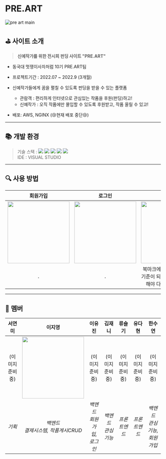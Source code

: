 # PRE.ART
![pre art main](https://user-images.githubusercontent.com/79441145/215336022-a2db2021-98c8-4645-9ec6-2ae5842f05c4.png)

## ⛳ 사이트 소개
> **신예작가를 위한 전시회 펀딩 사이트 "PRE.ART"**
- 동국대 멋쟁이사자처럼 10기 PRE.ART팀
- 프로젝트기간 : 2022.07 ~ 2022.9 (3개월)

- 신예작가들에게 꿈을 펼칠 수 있도록 펀딩을 받을 수 있는 플랫폼
  - 관람객 : 편리하게 인터넷으로 관심있는 작품을 후원(펀딩)하고!
  - 신예작가 : 오직 작품에만 몰입할 수 있도록 후원받고, 작품 올릴 수 있고!

- 배포: AWS, NGINX (😢현재 배포 중단😢)

---
## 📚 개발 환경

> 기술 스택 :  <img src="https://img.shields.io/badge/python-3776AB?style=for-the-badge&logo=python&logoColor=white">
> <img src="https://img.shields.io/badge/javascript-F7DF1E?style=for-the-badge&logo=javascript&logoColor=black"> 
> <img src="https://img.shields.io/badge/django-092E20?style=for-the-badge&logo=django&logoColor=white">
> <img src="https://img.shields.io/badge/amazonaws-232F3E?style=for-the-badge&logo=amazonaws&logoColor=white">
> <img src="https://img.shields.io/badge/nginx-009639?style=for-the-badge&logo=nginx&logoColor=white"><br>
> IDE : VISUAL STUDIO

---
## 🔍 사용 방법

| 회원가입 | 로그인 | 관심 기능| 관람객 : 후원(펀딩)| 작가 : 작품게시 |
|:---:|:---:|:---:|:---:|:---:|
|<img src="https://user-images.githubusercontent.com/65756225/208087539-f3530b10-fe68-4b51-b20c-a818ae7f84e8.gif" width=200px>|<img src="https://user-images.githubusercontent.com/65756225/208087524-413588e1-68e7-4615-925a-cfb3dbdb8870.gif" width=200px>|<img src="https://user-images.githubusercontent.com/65756225/208087535-edca0d61-5d22-4a81-9ac3-14d719001ddd.gif" width=200px>|<img src="https://user-images.githubusercontent.com/65756225/208087537-3d93c0c0-9fd4-443a-bced-4cbd15e843a3.gif" width=200px>|<img src="https://user-images.githubusercontent.com/65756225/208087531-6e559c8e-ff99-4e70-b68e-186d6911c5f9.gif" width=200px>|
|.|.|북마크에 마트를 추가한 뒤에 기준이 되는 시장 or 마트 설정해야 다른 기능 사용 가능!| 상품을 촬영한 뒤에 설정했던 시장 or 마트의 물가 동향을 그래프 제공!| 설정한 마트와 가까운 두 곳의 시장 or 마트의 최신 가격들을 테이블로 제공!|


---
## 👥 멤버
|서연미| 이지영 | 이유진 | 김재니 | 류슬기 | 유다현 |한수연|
|:---:|:---------:|:---:|:---:|:---:|:---:|:---:|
| (이미지준비중)| <img src="https://user-images.githubusercontent.com/65756225/208081475-0b5e5188-bef9-4ace-9b02-48360988f57f.png" width="200px" /> |(이미지준비중) |(이미지준비중) |(이미지준비중) | (이미지준비중)|(이미지준비중) |(이미지준비중) |(이미지준비중) |
| *기획* | *백엔드<br>결제시스템, 작품게시CRUD* | *백엔드<br>회원가입, 로그인* | *백엔드<br> 관심기능* |*프론트엔드*|*프론트엔드*|*백엔드<br>관심기능, 회원가입*|

